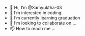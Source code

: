 - 👋 Hi, I’m @Samyuktha-03
- 👀 I’m interested in coding
- 🌱 I’m currently learning graduation
- 💞️ I’m looking to collaborate on ...
- 📫 How to reach me ...

<!---
Samyuktha-03/Samyuktha-03 is a ✨ special ✨ repository because its `README.md` (this file) appears on your GitHub profile.
You can click the Preview link to take a look at your changes.
--->
